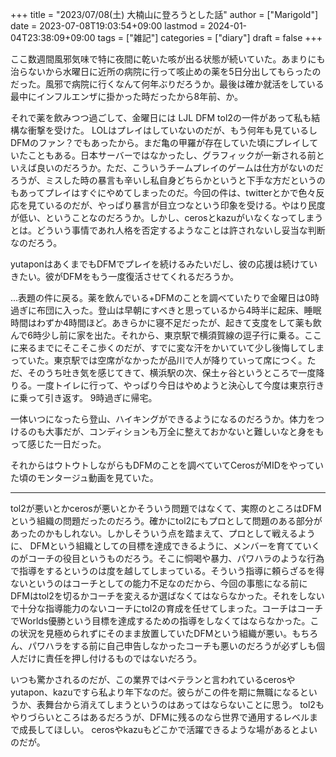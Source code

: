 +++
title = "2023/07/08(土) 大楠山に登ろうとした話"
author = ["Marigold"]
date = 2023-07-08T19:03:54+09:00
lastmod = 2024-01-04T23:38:09+09:00
tags = ["雑記"]
categories = ["diary"]
draft = false
+++

ここ数週間風邪気味で特に夜間に乾いた咳が出る状態が続いていた。あまりにも治らないから水曜日に近所の病院に行って咳止めの薬を5日分出してもらったのだった。風邪で病院に行くなんて何年ぶりだろうか。最後は確か就活をしている最中にインフルエンザに掛かった時だったから8年前、か。

それで薬を飲みつつ過ごして、金曜日には LJL DFM tol2の一件があって私も結構な衝撃を受けた。
LOLはプレイはしていないのだが、もう何年も見ているしDFMのファン？でもあったから。まだ亀の甲羅が存在していた頃にプレイしていたこともある。日本サーバーではなかったし、グラフィックが一新される前といえば良いのだろうか。ただ、こういうチームプレイのゲームは仕方がないのだろうが、ミスした時の暴言も辛いし私自身どちらかというと下手な方だというのもあってプレイはすぐにやめてしまったのだ。今回の件は、twitterとかで色々反応を見ているのだが、やっぱり暴言が目立つなという印象を受ける。やはり民度が低い、ということなのだろうか。しかし、cerosとkazuがいなくなってしまうとは。どういう事情であれ人格を否定するようなことは許されないし妥当な判断なのだろう。

yutaponはあくまでもDFMでプレイを続けるみたいだし、彼の応援は続けていきたい。彼がDFMをもう一度復活させてくれるだろうか。

...表題の件に戻る。薬を飲んでいる+DFMのことを調べていたりで金曜日は0時過ぎに布団に入った。登山は早朝にすべきと思っているから4時半に起床、睡眠時間はわずか4時間ほど。あきらかに寝不足だったが、起きて支度をして薬も飲んで6時少し前に家を出た。それから、東京駅で横須賀線の逗子行に乗る。ここに来るまでにそこそこ歩くのだが、すでに変な汗をかいていて少し後悔してしまっていた。東京駅では空席がなかったが品川で人が降りていって席につく。ただ、そのうち吐き気を感じてきて、横浜駅の次、保土ヶ谷というところで一度降りる。一度トイレに行って、やっぱり今日はやめようと決心して今度は東京行きに乗って引き返す。
9時過ぎに帰宅。

一体いつになったら登山、ハイキングができるようになるのだろうか。体力をつけるのも大事だが、コンディションも万全に整えておかないと難しいなと身をもって感じた一日だった。

それからはウトウトしながらもDFMのことを調べていてCerosがMIDをやっていた頃のモンタージュ動画を見ていた。

---

tol2が悪いとかcerosが悪いとかそういう問題ではなくて、実際のところはDFMという組織の問題だったのだろう。確かにtol2にもプロとして問題のある部分があったのかもしれない。しかしそういう点を踏まえて、プロとして戦えるように、
DFMという組織としての目標を達成できるように、メンバーを育てていくのがコーチの役目というものだろう。そこに恫喝や暴力、パワハラのような行為で指導をするというのは度を越してしまっている。そういう指導に頼らざるを得ないというのはコーチとしての能力不足なのだから、今回の事態になる前にDFMはtol2を切るかコーチを変えるか選ばなくてはならなかった。それをしないで十分な指導能力のないコーチにtol2の育成を任せてしまった。コーチはコーチでWorlds優勝という目標を達成するための指導をしなくてはならなかった。この状況を見極められずにそのまま放置していたDFMという組織が悪い。もちろん、パワハラをする前に自己申告しなかったコーチも悪いのだろうが必ずしも個人だけに責任を押し付けるものではないだろう。

いつも驚かされるのだが、この業界ではベテランと言われているcerosやyutapon、kazuですら私より年下なのだ。彼らがこの件を期に無職になるというか、表舞台から消えてしまうというのはあってはならないことに思う。
tol2もやりづらいところはあるだろうが、DFMに残るのなら世界で通用するレベルまで成長してほしい。
cerosやkazuもどこかで活躍できるような場があるとよいのだが。
